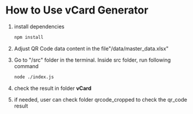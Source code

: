 # How to Use vCard Generator
1. install dependencies 
    ```javascript
    npm install
    ```
2. Adjust QR Code data content in the file"/data/master_data.xlsx"
   
3. Go to "/src" folder in the terminal. Inside src folder, run following command
    ```bash
    node ./index.js
    ```
4. check the result in folder **vCard**
5. if needed, user can check folder qrcode_cropped to check the qr_code result 
